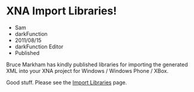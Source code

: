 # XNA Import Libraries! 
- Sam
- darkFunction
- 2011/08/15
- darkFunction Editor 
- Published

Bruce Markham has kindly published libraries for importing the generated XML into your XNA project for Windows / Windows Phone / XBox.

Good stuff. Please see the [Import Libraries](http://darkfunction.com/Documentation#import-libraries) page.
